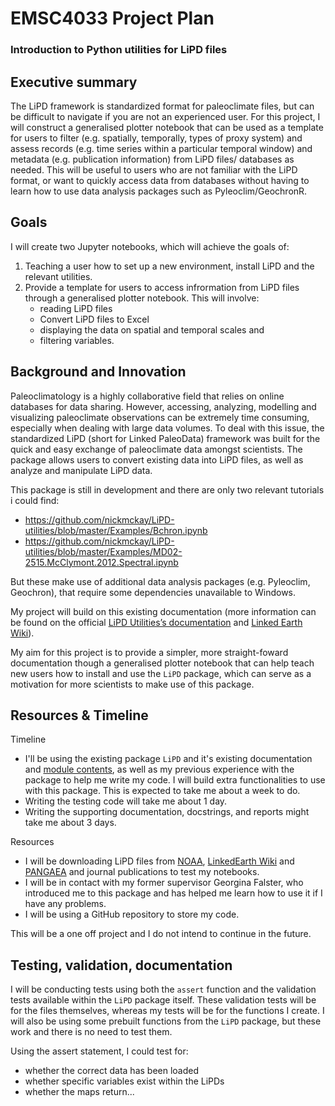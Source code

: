 # EMSC4033 Project Plan 

### Introduction to Python utilities for LiPD files

## Executive summary


The LiPD framework is standardized format for paleoclimate files, but can be difficult to navigate if you are not an experienced user. For this project, I will construct a generalised plotter notebook that can be used as a template for users to filter (e.g. spatially, temporally, types of proxy system) and assess records (e.g. time series within a particular temporal window) and metadata (e.g. publication information) from LiPD files/ databases as needed. This will be useful to users who are not familiar with the LiPD format, or want to quickly access data from databases without having to learn how to use data analysis packages such as Pyleoclim/GeochronR.
 

## Goals

I will create two Jupyter notebooks, which will achieve the goals of:
1) Teaching a user how to set up a new environment, install LiPD and the relevant utilities.
2) Provide a template for users to access infrormation from LiPD files through a generalised plotter notebook. This will involve: 
    - reading LiPD files 
    - Convert LiPD files to Excel
    - displaying the data on spatial and temporal scales and 
    - filtering variables.


## Background and Innovation  

Paleoclimatology is a highly collaborative field that relies on online databases for data sharing. However, accessing, analyzing, modelling and visualizing paleoclimate observations can be extremely time consuming, especially when dealing with large data volumes. To deal with this issue, the standardized LiPD (short for Linked PaleoData) framework was built for the quick and easy exchange of paleoclimate data amongst scientists. The package allows users to convert existing data into LiPD files, as well as analyze and manipulate LiPD data.

This package is still in development and there are only two relevant tutorials i could find: 
- https://github.com/nickmckay/LiPD-utilities/blob/master/Examples/Bchron.ipynb
- https://github.com/nickmckay/LiPD-utilities/blob/master/Examples/MD02-2515.McClymont.2012.Spectral.ipynb

But these make use of additional data analysis packages (e.g. Pyleoclim, Geochron), that require some dependencies unavailable to Windows.

My project will build on this existing documentation (more information can be found on the official [LiPD Utilities’s documentation](https://nickmckay.github.io/LiPD-utilities/python/index.html) and [Linked Earth Wiki](http://wiki.linked.earth/Using_LiPD_files)). 

My aim for this project is to provide a simpler, more straight-foward documentation though a generalised plotter notebook that can help teach new users how to install and use the `LiPD` package, which can serve as a motivation for more scientists to make use of this package. 

## Resources & Timeline

Timeline
- I'll be using the existing package `LiPD` and it's existing documentation and [module contents](http://nickmckay.github.io/LiPD-utilities/python/source/lipd.html#module-lipd), as well as my previous experience with the package to help me write my code. I will build extra functionalities to use with this package. This is expected to take me about a week to do. 
- Writing the testing code will take me about 1 day.
- Writing the supporting documentation, docstrings, and reports might take me about 3 days.

Resources
- I will be downloading LiPD files from [NOAA](https://www.ncei.noaa.gov/access/paleo-search/), [LinkedEarth Wiki](http://wiki.linked.earth/Main_Page) and [PANGAEA](https://www.pangaea.de/) and journal publications to test my notebooks.
- I will be in contact with my former supervisor Georgina Falster, who introduced me to this package and has helped me learn how to use it if I have any problems. 
- I will be using a GitHub repository to store my code.

This will be a one off project and I do not intend to continue in the future.


## Testing, validation, documentation

I will be conducting tests using both the `assert` function and the validation tests available within the `LiPD` package itself. These validation tests will be for the files themselves, whereas my tests will be for the functions I create. I will also be using some prebuilt functions from the `LiPD` package, but these work and there is no need to test them. 

Using the assert statement, I could test for: 
- whether the correct data has been loaded 
- whether specific variables exist within the LiPDs
- whether the maps return...





